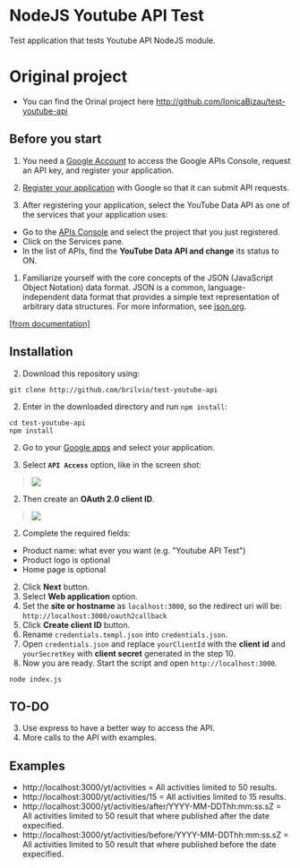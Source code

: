# NodeJS Youtube API Test
Test application that tests Youtube API NodeJS module.

# Original project
- You can find the Orinal project here http://github.com/IonicaBizau/test-youtube-api

## Before you start

1. You need a [Google Account](https://www.google.com/accounts/NewAccount) to access the Google APIs Console, request an API key, and register your application.

1. [Register your application](https://developers.google.com/youtube/registering_an_application)  with Google so that it can submit API requests.

1. After registering your application, select the YouTube Data API as one of the services that your application uses:
 - Go to the [APIs Console](https://code.google.com/apis/console/) and select the project that you just registered.
 - Click on the Services pane.
 - In the list of APIs, find the **YouTube Data API and change** its status to ON.

1. Familiarize yourself with the core concepts of the JSON (JavaScript Object Notation) data format. JSON is a common, language-independent data format that
provides a simple text representation of arbitrary data structures. For more information, see [json.org](http://json.org/).

[[from documentation]](https://developers.google.com/youtube/v3/getting-started)

## Installation

2. Download this repository using:

 ```
 git clone http://github.com/brilvio/test-youtube-api
 ```

2. Enter in the downloaded directory and run `npm install`:

 ```
 cd test-youtube-api
 npm install
 ```

2. Go to your [Google apps](https://code.google.com/apis/console/b/0/) and select your application.

2. Select **`API Access`** option, like in the screen shot:

 >![](https://raw.github.com/brilvio/test-youtube-api/master/images/1.png)

2. Then create an **OAuth 2.0 client ID**.

 >![](https://raw.github.com/brilvio/test-youtube-api/master/images/2.png)

2. Complete the required fields:

 - Product name: what ever you want (e.g. "Youtube API Test")
 - Product logo is optional
 - Home page is optional

2. Click **Next** button.
2. Select **Web application** option.
2. Set the **site or hostname** as `localhost:3000`, so the redirect uri will be: `http://localhost:3000/oauth2callback`
2. Click **Create client ID** button.
1. Rename `credentials.templ.json` into `credentials.json`.
2. Open `credentials.json` and replace `yourClientId` with the **client id** and `yourSecretKey` with **client secret** generated in the step 10.
2. Now you are ready. Start the script and open `http://localhost:3000`.

 ```
 node index.js
 ```
## TO-DO

3. Use express to have a better way to access the API.
3. More calls to the API with examples.

## Examples
 - http://localhost:3000/yt/activities = All activities limited to 50 results.
 - http://localhost:3000/yt/activities/15 = All activities limited  to 15 results.	  
 - http://localhost:3000/yt/activities/after/YYYY-MM-DDThh:mm:ss.sZ = All activities limited to 50 result that where published after the date expecified.
 - http://localhost:3000/yt/activities/before/YYYY-MM-DDThh:mm:ss.sZ = All activities limited to 50 result that where published before the date expecified.